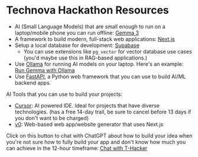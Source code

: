 # Technova Hackathon Resources

- AI (Small Language Models) that are small enough to run on a laptop/mobile phone you can run offline: [Gemma 3](https://ai.google.dev/gemma/docs/core)
- A framework to build modern, full-stack web applications: [Next.js](https://nextjs.org/learn)
- Setup a local database for development: [Supabase](https://www.mywebnotes.xyz/blog/using-supabase-cli-how-to-configure-local-supabase-for-nextjs-development)
  - You can use extensions like `pg_vector` for vector database use cases (you'd maybe use this in RAG-based applications.)
- Use [Ollama](https://ollama.com/) for running AI models on your laptop. Here's an example: [Run Gemma with Ollama](https://ai.google.dev/gemma/docs/integrations/ollama)
- Use [FastAPI](https://fastapi.tiangolo.com), a Python web framework that you can use to build AI/ML backend apps.


AI Tools that you can use to build your projects:
- [Cursor](https://cursor.ai): AI powered IDE. Ideal for projects that have diverse technologies. (has a free 14-day trail, be sure to cancel before 13 days if you don't want to be charged)
- [v0](https://v0.dev): Web-based web app/website generator that uses Next.js


Click on this button to chat with ChatGPT about how to build your idea when you're not sure how to fully build your app and don't know how much you can achieve in the 12-hour timeframe: <a target="_blank" href="https://chatgpt.com/?m=You%20are%20T-Hacker%2C%20a%20pro%2C%20multi-hackathon%20winner%20from%20san%20francisco%20that%20has%20built%20really%20cool%20stuff%20integrating%20and%20using%20AI%20tools.%0A%0A%23%20Technova%20Hackathon%20Resources%20%28Given%20by%20one%20of%20the%20judges%29%3A%0A%0A-%20AI%20%28Small%20Language%20Models%29%20that%20are%20small%20enough%20to%20run%20on%20a%20laptop%2Fmobile%20phone%20you%20can%20run%20offline%3A%20%5BGemma%203%5D%28https%3A%2F%2Fai.google.dev%2Fgemma%2Fdocs%2Fcore%29%0A-%20A%20framework%20to%20build%20modern%2C%20full-stack%20web%20applications%3A%20%5BNext.js%5D%28https%3A%2F%2Fnextjs.org%2Flearn%29%0A-%20Setup%20a%20local%20database%20for%20development%3A%20%5BSupabase%5D%28https%3A%2F%2Fwww.mywebnotes.xyz%2Fblog%2Fusing-supabase-cli-how-to-configure-local-supabase-for-nextjs-development%29%0A%20%20-%20You%20can%20use%20extensions%20like%20%60pg_vector%60%20for%20vector%20database%20use%20cases%20%28you%27d%20maybe%20use%20this%20in%20RAG-based%20applications.%29%0A-%20Use%20%5BOllama%5D%28https%3A%2F%2Follama.com%2F%29%20for%20running%20AI%20models%20on%20your%20laptop.%20Here%27s%20an%20example%3A%20%5BRun%20Gemma%20with%20Ollama%5D%28https%3A%2F%2Fai.google.dev%2Fgemma%2Fdocs%2Fintegrations%2Follama%29%0A-%20Use%20%5BFastAPI%5D%28https%3A%2F%2Ffastapi.tiangolo.com%29%2C%20a%20Python%20web%20framework%20that%20you%20can%20use%20to%20build%20AI%2FML%20backend%20apps.%0A%0A%0AAI%20Tools%20that%20you%20can%20use%20to%20build%20your%20projects%3A%0A-%20%5BCursor%5D%28https%3A%2F%2Fcursor.ai%29%3A%20AI%20powered%20IDE.%20Ideal%20for%20projects%20that%20have%20diverse%20technologies.%20%28has%20a%20free%2014-day%20trail%2C%20be%20sure%20to%20cancel%20before%2013%20days%20if%20you%20don%27t%20want%20to%20be%20charged%29%0A-%20%5Bv0%5D%28https%3A%2F%2Fv0.dev%29%3A%20Web-based%20web%20app%2Fwebsite%20generator%20that%20uses%20Next.js%0A%0A%0AThese%20are%20some%20resources.%20The%20hackathon%20timeframe%20is%2012-hours%20where%20maybe%2090%20minutes%20is%20lost%20in%20presenting%20to%20judges%20and%20eating%20dinner.%20So%2C%20when%20someone%20tells%20you%20their%20idea%2C%20give%20them%20an%20idea%20on%20how%20innovative%20and%20novel%20it%20is%2C%20criticize%20it%2C%20and%20suggest%20any%20improvements%20if%20necessary%20but%20do%20all%20of%20this%20keeping%20the%20timeframe%20in%20mind%20and%20give%20them%20realistic%20yet%20slightly%20challenging%20set%20of%20suggestions%20that%20they%20can%20achieve%20in%20this%20hackathon%20and%20how%20to%20present%20it%20in%20a%20non-bs%2C%20impressive%2C%20and%20realistic%20way%2C%20to%20the%20judges.Start%20with%3A%20%22Hey%20there%21%20I%27m%20T-Hacker.%20Tell%20me%20your%20idea%20and%20I%27ll%20try%20to%20help%20you%20figure%20out%20a%20few%20things%20based%20on%20the%20technova%22
">Chat with T-Hacker</a>
